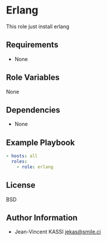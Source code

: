 Erlang
=========

This role just install erlang

Requirements
------------

* None

Role Variables
--------------

None

Dependencies
------------

* None

Example Playbook
----------------

```yml
- hosts: all
  roles:
    - role: erlang
```

License
-------

BSD

Author Information
------------------

* Jean-Vincent KASSI <jekas@smile.ci>